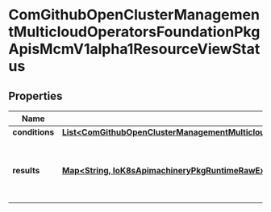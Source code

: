 
# ComGithubOpenClusterManagementMulticloudOperatorsFoundationPkgApisMcmV1alpha1ResourceViewStatus

## Properties
Name | Type | Description | Notes
------------ | ------------- | ------------- | -------------
**conditions** | [**List&lt;ComGithubOpenClusterManagementMulticloudOperatorsFoundationPkgApisMcmV1alpha1ViewCondition&gt;**](ComGithubOpenClusterManagementMulticloudOperatorsFoundationPkgApisMcmV1alpha1ViewCondition.md) |  |  [optional]
**results** | [**Map&lt;String, IoK8sApimachineryPkgRuntimeRawExtension&gt;**](IoK8sApimachineryPkgRuntimeRawExtension.md) | Works point to the related work result on each cluster |  [optional]



